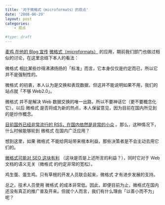 ```yaml
---
title: '对于微格式（microformats）的观点'
date: '2008-06-29'
layout: post
categories:
    - 观点

#type: draft
---
```


[麦鸡 在他的 Blog 宣传](http://www.macji.com/blog/article/start-contact-microformats/)   [微格式（microformats）](http://microformats.org/wiki/microformats) 的应用，期前我们部门也做过相似的讨论，在这里总结下本人的看法：

微格式 相比某些炒得沸沸扬扬的「标准」而言，它本身仅仅是约定而已，所以它并不是强制性的。

微格式 的初衷，本人认为是交换和表现数据，但这并不能说明如果不用，我们的站点就「不够 Web2.0」。

微格式 并不是解决 Web 数据交换的唯一出路，所以不要神话它（更不要概念化它）。以后 微格式 是否将成为新的热点，本人保留意见，因为目前在国内所见到的是炒作概念。

 [目前国外已经非常流行的 RSS，在国内依然是非常的小众]({{site.urls}}/posts/238/) 。那么，这种情况下，什么时候能够轮到 微格式 在国内广泛应用？

想到这里，如果 微格式 不能给网站带来根本利益，那些决策者是不会主动去用它们的。

 [微格式可能对 SEO 这块有利](http://space.zdnet.com.cn/html/86/289386-956881.html) （这块是否是上述所言的利益？），同时它对于 Web 文档的语义无关（微格式 的约定非常的宽松）。

鸡生蛋、蛋生鸡。只有草根的开发人员联合起来，微格式 才有进步发展的支持。

总之，技术人员使用 微格式 的成本非常低。因此，即便目前为止，微格式在国内还没有真正的推广普及开来。但就个人而言，我们有什么理由「以善小而不为」呢？
